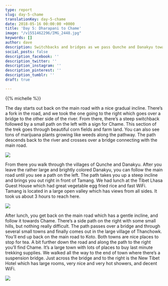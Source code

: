 ```yaml
---
type: report
slug: day-5-chame
translationKey: day-5-chame
date: 2018-05-16 00:00:00 +0000
title: 'Day 5: Dharapani to Chame'
image: "/v1551462296/IMG_2448.jpg"
keywords: []
author: dave
description: Switchbacks and bridges as we pass Qunche and Danakyu towards Chame.
social_posts: false
description_facebook: ''
description_twitter: ''
description_instagram: ''
description_pinterest: ''
description_tumblr: ''
draft: true

---
```

{{% michelle %}}

The day starts out back on the main road with a nice gradual incline. There’s a fork in the road, and we took the one going to the right which goes over a bridge to the other side of the river. From there, there’s a steep switchback followed by a small path on the left with a sign for Chame. This section of the trek goes through beautiful corn fields and farm land. You can also see tons of marijuana plants growing like weeds along the pathway. The path descends back to the river and crosses over a bridge connecting with the main road.

![](https://res.cloudinary.com/wildernessprime/image/upload/w_800,dpr_auto/v1551461818/IMG_2438.jpg)

From there you walk through the villages of Qunche and Danakyu. After you leave the rather large and brightly colored Danakyu, you can follow the main road until you see a path on the left. The path takes you up a steep incline and brings you out right in front of Tamang. We had lunch at the Tibet Lhasa Guest House which had great vegetable egg fried rice and fast WiFi. Tamang is located in a large open valley which has views from all sides. It took us about 3 hours to reach here.

![](https://res.cloudinary.com/wildernessprime/image/upload/w_800,dpr_auto/v1551461896/IMG_2442.jpg#portrait)

After lunch, you get back on the main road which has a gentle incline, and follow it towards Chame. There’s a side path on the right with some small hills, but nothing really difficult. The path passes over a bridge and through several small towns and finally comes out in the large village of Thanchowk. You’ll end up back on the main road to Koto. Both towns are nice places to stop for tea. A bit further down the road and along the path to the right you’ll find Chame. It’s a large town with lots of places to buy last minute trekking supplies. We walked all the way to the end of town where there’s a suspension bridge. Just across the bridge and to the right is the New Tibet Hotel which has large rooms, very nice and very hot showers, and decent WiFi.

![](https://res.cloudinary.com/wildernessprime/image/upload/w_800,dpr_auto/v1551462296/IMG_2448.jpg#portrait)